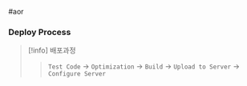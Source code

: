 #aor
### Deploy Process
>[!info]
>배포과정
>
>>`Test Code` -> `Optimization` -> `Build` -> `Upload to Server` -> `Configure Server` 